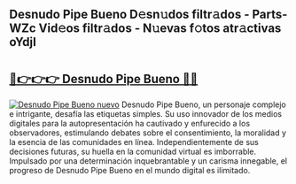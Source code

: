 ## Desnudo Pipe Bueno D𝚎sn𝚞dos filtr𝚊dos - Parts-WZc Vid𝚎os filtr𝚊dos - N𝚞evas f𝚘tos atr𝚊ctivas oYdjI

# <h2><a href="http://mbc50y.tromn.icu/?c=Desnudo+Pipe+Bueno">🔗👉👉👉 Desnudo Pipe Bueno 🔗🔗</a></h2>

[![Desnudo Pipe Bueno nuevo](https://i.imgur.com/pEAQMta.gif)](http://mbc50y.tromn.icu/?c=Desnudo+Pipe+Bueno)
Desnudo Pipe Bueno, un personaje complejo e intrigante, desafía las etiquetas simples. Su uso innovador de los medios digitales para la autopresentación ha cautivado y enfurecido a los observadores, estimulando debates sobre el consentimiento, la moralidad y la esencia de las comunidades en línea. Independientemente de sus decisiones futuras, su huella en la comunidad virtual es imborrable. Impulsado por una determinación inquebrantable y un carisma innegable, el progreso de Desnudo Pipe Bueno en el mundo digital es ilimitado.
